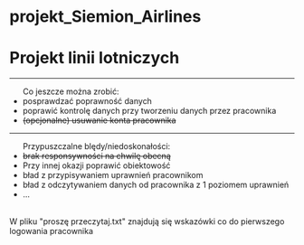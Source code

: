 ﻿# projekt_Siemion_Airlines

<h1> Projekt linii lotniczych</h1>
<hr />
<ul>Co jeszcze można zrobić:
  <li>posprawdzać poprawność danych</li>
  <li>poprawić kontrolę danych przy tworzeniu danych przez pracownika</li>
  <s><li>(opcjonalne) usuwanie konta pracownika</li></s>
  </ul>
  
  <hr />
  <ul> Przypuszczalne blędy/niedoskonałości:
  <s><li>brak responsywności na chwilę obecną</li></s>
  <li> Przy innej okazji poprawić obiektowość </li>
  <li> bład z przypisywaniem uprawnień pracownikom</li>
  <li> bład z odczytywaniem danych od pracownika z 1 poziomem uprawnień</li>
  <li>...</li>
  </ul>
  <br />
W pliku "proszę przeczytaj.txt" znajdują się wskazówki co do pierwszego logowania pracownika

